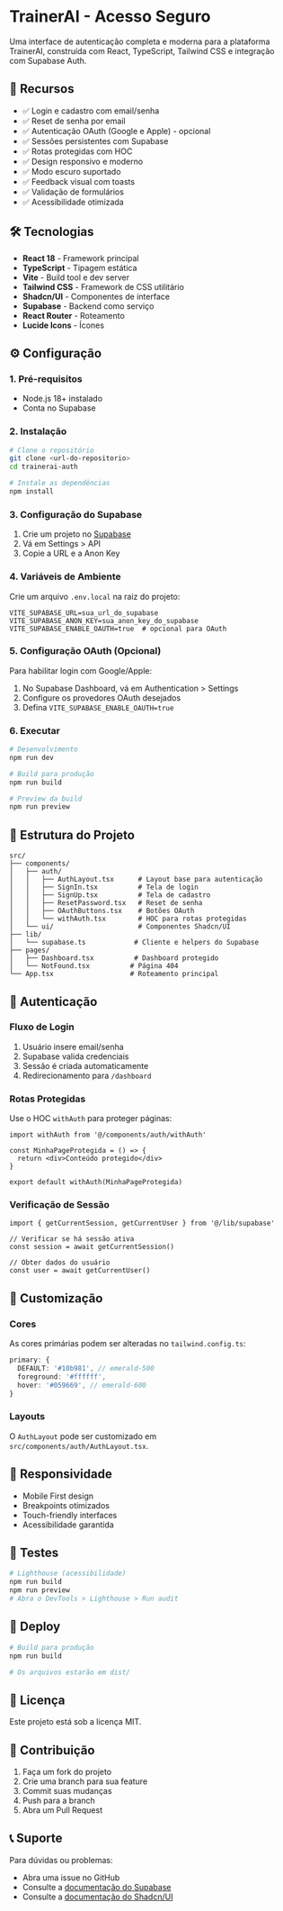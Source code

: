 
# TrainerAI - Acesso Seguro

Uma interface de autenticação completa e moderna para a plataforma TrainerAI, construída com React, TypeScript, Tailwind CSS e integração com Supabase Auth.

## 🚀 Recursos

- ✅ Login e cadastro com email/senha
- ✅ Reset de senha por email
- ✅ Autenticação OAuth (Google e Apple) - opcional
- ✅ Sessões persistentes com Supabase
- ✅ Rotas protegidas com HOC
- ✅ Design responsivo e moderno
- ✅ Modo escuro suportado
- ✅ Feedback visual com toasts
- ✅ Validação de formulários
- ✅ Acessibilidade otimizada

## 🛠️ Tecnologias

- **React 18** - Framework principal
- **TypeScript** - Tipagem estática
- **Vite** - Build tool e dev server
- **Tailwind CSS** - Framework de CSS utilitário
- **Shadcn/UI** - Componentes de interface
- **Supabase** - Backend como serviço
- **React Router** - Roteamento
- **Lucide Icons** - Ícones

## ⚙️ Configuração

### 1. Pré-requisitos

- Node.js 18+ instalado
- Conta no Supabase

### 2. Instalação

```bash
# Clone o repositório
git clone <url-do-repositorio>
cd trainerai-auth

# Instale as dependências
npm install
```

### 3. Configuração do Supabase

1. Crie um projeto no [Supabase](https://supabase.com)
2. Vá em Settings > API
3. Copie a URL e a Anon Key

### 4. Variáveis de Ambiente

Crie um arquivo `.env.local` na raiz do projeto:

```env
VITE_SUPABASE_URL=sua_url_do_supabase
VITE_SUPABASE_ANON_KEY=sua_anon_key_do_supabase
VITE_SUPABASE_ENABLE_OAUTH=true  # opcional para OAuth
```

### 5. Configuração OAuth (Opcional)

Para habilitar login com Google/Apple:

1. No Supabase Dashboard, vá em Authentication > Settings
2. Configure os provedores OAuth desejados
3. Defina `VITE_SUPABASE_ENABLE_OAUTH=true`

### 6. Executar

```bash
# Desenvolvimento
npm run dev

# Build para produção
npm run build

# Preview da build
npm run preview
```

## 📁 Estrutura do Projeto

```
src/
├── components/
│   ├── auth/
│   │   ├── AuthLayout.tsx      # Layout base para autenticação
│   │   ├── SignIn.tsx          # Tela de login
│   │   ├── SignUp.tsx          # Tela de cadastro
│   │   ├── ResetPassword.tsx   # Reset de senha
│   │   ├── OAuthButtons.tsx    # Botões OAuth
│   │   └── withAuth.tsx        # HOC para rotas protegidas
│   └── ui/                     # Componentes Shadcn/UI
├── lib/
│   └── supabase.ts            # Cliente e helpers do Supabase
├── pages/
│   ├── Dashboard.tsx          # Dashboard protegido
│   └── NotFound.tsx          # Página 404
└── App.tsx                   # Roteamento principal
```

## 🔐 Autenticação

### Fluxo de Login

1. Usuário insere email/senha
2. Supabase valida credenciais
3. Sessão é criada automaticamente
4. Redirecionamento para `/dashboard`

### Rotas Protegidas

Use o HOC `withAuth` para proteger páginas:

```tsx
import withAuth from '@/components/auth/withAuth'

const MinhaPageProtegida = () => {
  return <div>Conteúdo protegido</div>
}

export default withAuth(MinhaPageProtegida)
```

### Verificação de Sessão

```tsx
import { getCurrentSession, getCurrentUser } from '@/lib/supabase'

// Verificar se há sessão ativa
const session = await getCurrentSession()

// Obter dados do usuário
const user = await getCurrentUser()
```

## 🎨 Customização

### Cores

As cores primárias podem ser alteradas no `tailwind.config.ts`:

```ts
primary: {
  DEFAULT: '#10b981', // emerald-500
  foreground: '#ffffff',
  hover: '#059669', // emerald-600
}
```

### Layouts

O `AuthLayout` pode ser customizado em `src/components/auth/AuthLayout.tsx`.

## 📱 Responsividade

- Mobile First design
- Breakpoints otimizados
- Touch-friendly interfaces
- Acessibilidade garantida

## 🧪 Testes

```bash
# Lighthouse (acessibilidade)
npm run build
npm run preview
# Abra o DevTools > Lighthouse > Run audit
```

## 🚀 Deploy

```bash
# Build para produção
npm run build

# Os arquivos estarão em dist/
```

## 📝 Licença

Este projeto está sob a licença MIT.

## 🤝 Contribuição

1. Faça um fork do projeto
2. Crie uma branch para sua feature
3. Commit suas mudanças
4. Push para a branch
5. Abra um Pull Request

## 📞 Suporte

Para dúvidas ou problemas:

- Abra uma issue no GitHub
- Consulte a [documentação do Supabase](https://supabase.com/docs)
- Consulte a [documentação do Shadcn/UI](https://ui.shadcn.com)
